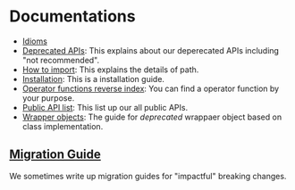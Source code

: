 # Documentations

- [Idioms](./idiom/)
- [Deprecated APIs](./deprecated_apis.md): This explains about our deperecated APIs including "not recommended".
- [How to import](./how_to_import.md): This explains the details of path.
- [Installation](./installation.md): This is a installation guide.
- [Operator functions reverse index](./operators_reverse_index.md): You can find a operator function by your purpose.
- [Public API list](./public_api_list.md): This list up our all public APIs.
- [Wrapper objects](./wrapper_objects.md): The guide for _deprecated_ wrappaer object based on class implementation.


## [Migration Guide](./migration/README.md)

We sometimes write up migration guides for "impactful" breaking changes.
